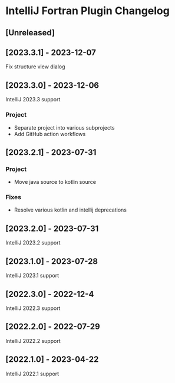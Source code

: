 <!-- Keep a Changelog guide -> https://keepachangelog.com -->

# IntelliJ Fortran Plugin Changelog

## [Unreleased]

## [2023.3.1] - 2023-12-07
Fix structure view dialog

## [2023.3.0] - 2023-12-06
IntelliJ 2023.3 support

### Project
- Separate project into various subprojects
- Add GitHub action workflows

## [2023.2.1] - 2023-07-31

### Project
- Move java source to kotlin source

### Fixes
- Resolve various kotlin and intellij deprecations

## [2023.2.0] - 2023-07-31
IntelliJ 2023.2 support

## [2023.1.0] - 2023-07-28
IntelliJ 2023.1 support

## [2022.3.0] - 2022-12-4
IntelliJ 2022.3 support

## [2022.2.0] - 2022-07-29
IntelliJ 2022.2 support

## [2022.1.0] - 2023-04-22
IntelliJ 2022.1 support
